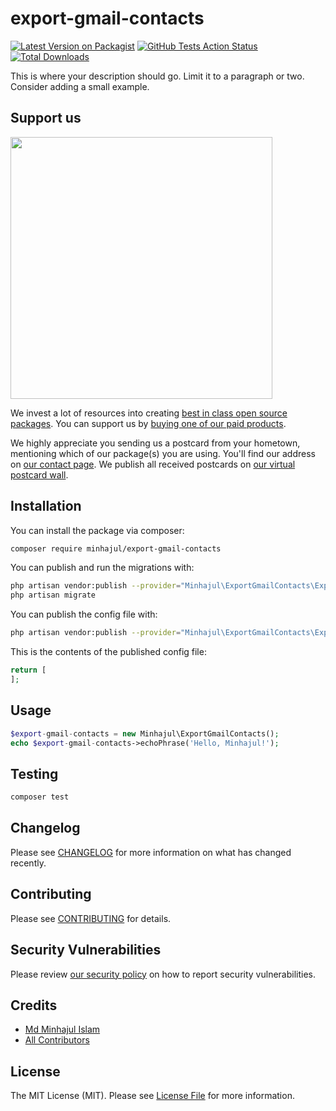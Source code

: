 # export-gmail-contacts

[![Latest Version on Packagist](https://img.shields.io/packagist/v/minhajul/export-gmail-contacts.svg?style=flat-square)](https://packagist.org/packages/minhajul/export-gmail-contacts)
[![GitHub Tests Action Status](https://img.shields.io/github/workflow/status/minhajul/export-gmail-contacts/run-tests?label=tests)](https://github.com/minhajul/export-gmail-contacts/actions?query=workflow%3ATests+branch%3Amaster)
[![Total Downloads](https://img.shields.io/packagist/dt/minhajul/export-gmail-contacts.svg?style=flat-square)](https://packagist.org/packages/minhajul/export-gmail-contacts)


This is where your description should go. Limit it to a paragraph or two. Consider adding a small example.

## Support us

[<img src="https://github-ads.s3.eu-central-1.amazonaws.com/package-export-gmail-contacts-laravel.jpg?t=1" width="419px" />](https://spatie.be/github-ad-click/package-export-gmail-contacts-laravel)

We invest a lot of resources into creating [best in class open source packages](https://spatie.be/open-source). You can support us by [buying one of our paid products](https://spatie.be/open-source/support-us).

We highly appreciate you sending us a postcard from your hometown, mentioning which of our package(s) you are using. You'll find our address on [our contact page](https://spatie.be/about-us). We publish all received postcards on [our virtual postcard wall](https://spatie.be/open-source/postcards).

## Installation

You can install the package via composer:

```bash
composer require minhajul/export-gmail-contacts
```

You can publish and run the migrations with:

```bash
php artisan vendor:publish --provider="Minhajul\ExportGmailContacts\ExportGmailContactsServiceProvider" --tag="migrations"
php artisan migrate
```

You can publish the config file with:
```bash
php artisan vendor:publish --provider="Minhajul\ExportGmailContacts\ExportGmailContactsServiceProvider" --tag="config"
```

This is the contents of the published config file:

```php
return [
];
```

## Usage

```php
$export-gmail-contacts = new Minhajul\ExportGmailContacts();
echo $export-gmail-contacts->echoPhrase('Hello, Minhajul!');
```

## Testing

```bash
composer test
```

## Changelog

Please see [CHANGELOG](CHANGELOG.md) for more information on what has changed recently.

## Contributing

Please see [CONTRIBUTING](.github/CONTRIBUTING.md) for details.

## Security Vulnerabilities

Please review [our security policy](../../security/policy) on how to report security vulnerabilities.

## Credits

- [Md Minhajul Islam](https://github.com/minhajul)
- [All Contributors](../../contributors)

## License

The MIT License (MIT). Please see [License File](LICENSE.md) for more information.
